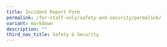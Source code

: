 ```yaml
---
title: Incident Report Form
permalink: /for-staff-only/safety-and-security/permalink/
variant: markdown
description: ""
third_nav_title: Safety & Security
---
```

